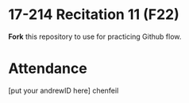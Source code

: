 # 17-214 Recitation 11 (F22)
**Fork** this repository to use for practicing Github flow.

# Attendance
[put your andrewID here]
chenfeil
